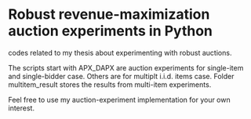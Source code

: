 # Robust revenue-maximization auction experiments in Python
codes related to my thesis about experimenting with robust auctions.

The scripts start with APX_DAPX are auction experiments for single-item and single-bidder case. Others are for multiplt i.i.d. items case.
Folder multitem_result stores the results from multi-item experiments.

Feel free to use my auction-experiment implementation for your own interest.
